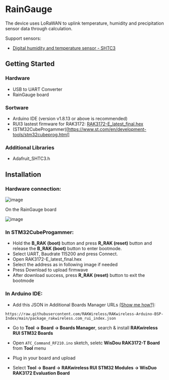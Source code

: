 # RainGauge
The device uses LoRaWAN to uplink temperature, humidity and precipitation sensor data through calculation.

Support sensors:
- [Digital humidity and temperature sensor - SHTC3](https://www.sensirion.com/products/catalog/SHTC3/)

## Getting Started

### Hardware

- USB to UART Converter
- RainGauge board

### Sortware

- Arduino IDE (version v1.8.13 or above is recommended)
- RUI3 lastest firmware for RAK3172: [RAK3172-E_latest_final.hex](https://downloads.rakwireless.com/RUI/RUI3/Image/RAK3172-E_latest_final.hex)
- (STM32CubeProgammer)[https://www.st.com/en/development-tools/stm32cubeprog.html]

### Additional Libraries

- Adafruit_SHTC3.h


## Installation

### Hardware connection:

![image](https://github.com/XuanMinh201/RainGauge/assets/75436464/43590e25-210d-4a73-9fea-75715c76654b)

On the RainGauge board

![image](https://github.com/XuanMinh201/RainGauge/assets/75436464/83794843-a9d2-4d8a-8205-b86d8a1eae8a)

### In STM32CubeProgammer:
  -  Hold the **B_RAK (boot)** button and press **R_RAK (reset)** button and release the **B_RAK (boot)** button to enter bootmode.
  -  Select UART, Baudrate 115200 and press Connect.
  -  Open RAK3172-E_latest_final.hex
  -  Select the address as in following image if needed
  -  Press Download to upload firmwave
  -  After download success, press **R_RAK (reset)** button to exit the bootmode

### In Arduino IDE:
  -  Add this JSON in Additional Boards Manager URLs [\(Show me how?\)](https://support.arduino.cc/hc/en-us/articles/360016466340-Add-third-party-platforms-to-the-Boards-Manager-in-Arduino-IDE):

```  
https://raw.githubusercontent.com/RAKWireless/RAKwireless-Arduino-BSP-Index/main/package_rakwireless.com_rui_index.json
```

  -  Go to **Tool -> Board -> Boards Manager**, search & install **RAKwireless RUI STM32 Boards**
  -  Open ```ATC_Command_RF210.ino``` sketch, seletc **WisDou RAK3172-T Board** from **Tool** menu
  -  Plug in your board and upload


  -  Select **Tool -> Board -> RAKwireless RUI STM32 Modules -> WisDuo RAK3172 Evaluation Board**
